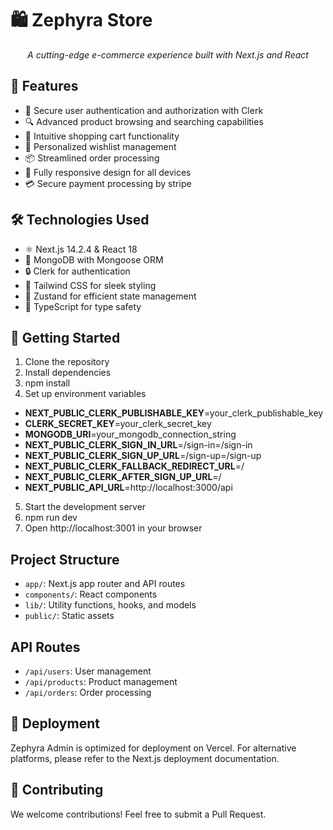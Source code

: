 # 🛍️ Zephyra Store

<div align="center">
  <p><em>A cutting-edge e-commerce experience built with Next.js and React</em></p>
</div>

## 🌟 Features

- 🔐 Secure user authentication and authorization with Clerk
- 🔍 Advanced product browsing and searching capabilities
- 🛒 Intuitive shopping cart functionality
- 💖 Personalized wishlist management
- 📦 Streamlined order processing
- 📱 Fully responsive design for all devices
- 💳 Secure payment processing by stripe

## 🛠️ Technologies Used

- ⚛️ Next.js 14.2.4 & React 18
- 🍃 MongoDB with Mongoose ORM
- 🔒 Clerk for authentication
- 🎨 Tailwind CSS for sleek styling
- 🐻 Zustand for efficient state management
- 🚀 TypeScript for type safety

## 🚀 Getting Started

1. Clone the repository
2. Install dependencies
3. npm install
4. Set up environment variables
  - **NEXT_PUBLIC_CLERK_PUBLISHABLE_KEY**=your_clerk_publishable_key
  - **CLERK_SECRET_KEY**=your_clerk_secret_key
  - **MONGODB_URI**=your_mongodb_connection_string
  - **NEXT_PUBLIC_CLERK_SIGN_IN_URL**=/sign-in=/sign-in
  - **NEXT_PUBLIC_CLERK_SIGN_UP_URL**=/sign-up=/sign-up
  - **NEXT_PUBLIC_CLERK_FALLBACK_REDIRECT_URL**=/
  - **NEXT_PUBLIC_CLERK_AFTER_SIGN_UP_URL**=/
  - **NEXT_PUBLIC_API_URL**=http://localhost:3000/api

5. Start the development server
6. npm run dev
7. Open http://localhost:3001 in your browser

## Project Structure

- `app/`: Next.js app router and API routes
- `components/`: React components
- `lib/`: Utility functions, hooks, and models
- `public/`: Static assets

## API Routes

- `/api/users`: User management
- `/api/products`: Product management
- `/api/orders`: Order processing

## 🚀 Deployment
Zephyra Admin is optimized for deployment on Vercel. For alternative platforms, please refer to the Next.js deployment documentation.

## 🤝 Contributing
We welcome contributions! Feel free to submit a Pull Request.
